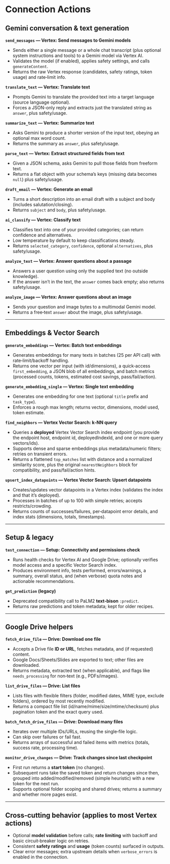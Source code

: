 # Connection Actions

## Gemini conversation & text generation

**`send_messages` — Vertex: Send messages to Gemini models**

* Sends either a single message or a whole chat transcript (plus optional system instructions and tools) to a Gemini model via Vertex AI.
* Validates the model (if enabled), applies safety settings, and calls `generateContent`.
* Returns the raw Vertex response (candidates, safety ratings, token usage) and rate‑limit info.

**`translate_text` — Vertex: Translate text**

* Prompts Gemini to translate the provided text into a target language (source language optional).
* Forces a JSON-only reply and extracts just the translated string as `answer`, plus safety/usage.

**`summarize_text` — Vertex: Summarize text**

* Asks Gemini to produce a shorter version of the input text, obeying an optional max word count.
* Returns the summary as `answer`, plus safety/usage.

**`parse_text` — Vertex: Extract structured fields from text**

* Given a JSON schema, asks Gemini to pull those fields from freeform text.
* Returns a flat object with your schema’s keys (missing data becomes `null`) plus safety/usage.

**`draft_email` — Vertex: Generate an email**

* Turns a short description into an email draft with a subject and body (includes salutation/closing).
* Returns `subject` and `body`, plus safety/usage.

**`ai_classify` — Vertex: Classify text**

* Classifies text into one of your provided categories; can return confidence and alternatives.
* Low temperature by default to keep classifications steady.
* Returns `selected_category`, `confidence`, optional `alternatives`, plus safety/usage.

**`analyze_text` — Vertex: Answer questions about a passage**

* Answers a user question using only the supplied text (no outside knowledge).
* If the answer isn’t in the text, the `answer` comes back empty; also returns safety/usage.

**`analyze_image` — Vertex: Answer questions about an image**

* Sends your question and image bytes to a multimodal Gemini model.
* Returns a free‑text `answer` about the image, plus safety/usage.

---

## Embeddings & Vector Search

**`generate_embeddings` — Vertex: Batch text embeddings**

* Generates embeddings for many texts in batches (25 per API call) with rate‑limit/backoff handling.
* Returns one vector per input (with id/dimensions), a quick‑access `first_embedding`, a JSON blob of all embeddings, and batch metrics (processed counts, tokens, estimated cost savings, pass/fail/action).

**`generate_embedding_single` — Vertex: Single text embedding**

* Generates one embedding for one text (optional `title` prefix and `task_type`).
* Enforces a rough max length; returns vector, dimensions, model used, token estimate.

**`find_neighbors` — Vertex Vector Search: k‑NN query**

* Queries a **deployed** Vertex Vector Search index endpoint (you provide the endpoint host, endpoint id, deployedIndexId, and one or more query vectors/ids).
* Supports dense and sparse embeddings plus metadata/numeric filters; retries on transient errors.
* Returns a flattened `top_matches` list with distance and a normalized similarity score, plus the original `nearestNeighbors` block for compatibility, and pass/fail/action hints.

**`upsert_index_datapoints` — Vertex Vector Search: Upsert datapoints**

* Creates/updates vector datapoints in a Vertex index (validates the index and that it’s deployed).
* Processes in batches of up to 100 with simple retries; accepts restricts/crowding.
* Returns counts of successes/failures, per‑datapoint error details, and index stats (dimensions, totals, timestamps).

---

## Setup & legacy

**`test_connection` — Setup: Connectivity and permissions check**

* Runs health checks for Vertex AI and Google Drive; optionally verifies model access and a specific Vector Search index.
* Produces environment info, tests performed, errors/warnings, a summary, overall status, and (when verbose) quota notes and actionable recommendations.

**`get_prediction` (legacy)**

* Deprecated compatibility call to PaLM2 **text-bison** `:predict`.
* Returns raw predictions and token metadata; kept for older recipes.

---

## Google Drive helpers

**`fetch_drive_file` — Drive: Download one file**

* Accepts a Drive file **ID or URL**, fetches metadata, and (if requested) content.
* Google Docs/Sheets/Slides are exported to text; other files are downloaded.
* Returns metadata, extracted text (when applicable), and flags like `needs_processing` for non‑text (e.g., PDFs/images).

**`list_drive_files` — Drive: List files**

* Lists files with flexible filters (folder, modified dates, MIME type, exclude folders), ordered by most recently modified.
* Returns a compact file list (id/name/mime/size/mtime/checksum) plus pagination token and the exact query used.

**`batch_fetch_drive_files` — Drive: Download many files**

* Iterates over multiple IDs/URLs, reusing the single‑file logic.
* Can skip over failures or fail fast.
* Returns arrays of successful and failed items with metrics (totals, success rate, processing time).

**`monitor_drive_changes` — Drive: Track changes since last checkpoint**

* First run returns a **start token** (no changes).
* Subsequent runs take the saved token and return changes since then, grouped into added/modified/removed (simple heuristic) with a new token for the next run.
* Supports optional folder scoping and shared drives; returns a summary and whether more pages exist.

---

## Cross‑cutting behavior (applies to most Vertex actions)

* Optional **model validation** before calls; **rate limiting** with backoff and basic circuit‑breaker logic on retries.
* Consistent **safety ratings** and **usage** (token counts) surfaced in outputs.
* Clear error messages; extra upstream details when `verbose_errors` is enabled in the connection.
